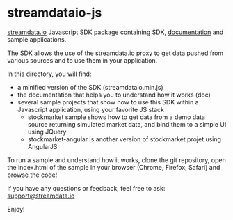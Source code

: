 # streamdataio-js
<a href="http://streamdata.io" target="_blank">streamdata.io</a> Javascript SDK package containing SDK, <a href="http://streamdataio.github.io/streamdataio-js/" target="_blank">documentation</a> and sample applications.

The SDK allows the use of the streamdata.io proxy to get data pushed from various sources and to use them in your application.

In this directory, you will find:
- a minified version of the SDK (streamdataio.min.js)
- the documentation that helps you to understand how it works (doc)
- several sample projects that show how to use this SDK within a Javascript application, using your favorite JS stack
  - stockmarket sample shows how to get data from a demo data source returning simulated market data, and bind them to a simple UI using JQuery
  - stockmarket-angular is another version of stockmarket projet using AngularJS

To run a sample and understand how it works, clone the git repository, open the index.html of the sample in your browser (Chrome, Firefox, Safari) and browse the code!

If you have any questions or feedback, feel free to ask: <a href="mailto://support@streamdata.io">support@streamdata.io</a>

Enjoy!
